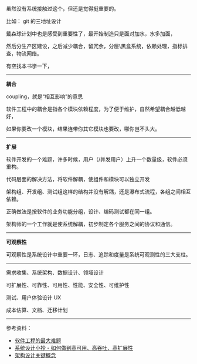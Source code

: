 

虽然没有系统接触过这个，但还是觉得挺重要的。

比如： git 的三地址设计

戴森球计划中也是感受到重要性了，最开始制造只是面对加水，水多加面，

然后分生产区建设，之后减少耦合，留冗余，分层\黑盒系统，依赖处理，指标排查，物流网络。

有空找本书学一下，

-------------

**耦合**

coupling，就是“相互影响”的意思

软件工程中的耦合是指各个模块依赖程度，为了便于维护，自然希望耦合越低越好，

如果你要改一个模块，结果连带你其它模块也要改，哪你岂不头大。

------------

**扩展**

软件开发的一个难题，许多时候，用户（/并发用户）上升一个数量级，软件必须重构。

代码层面的解决方法，将软件解耦，使组件和模块可以独立开发

架构组、开发组、测试组这样的结构并没有解耦，还是瀑布式流程，各组之间相互依赖。

正确做法是按软件的业务功能分组，设计、编码测试都在同一组。

架构师的一个工作就是使系统解耦，初步制定各个服务之间的协议和通信。


------------

**可观察性**

可观察性是系统设计中重要一环，日志、追踪和度量是系统可观测性的三大支柱。


------------

需求收集、系统架构、数据设计、领域设计

可扩展性、可靠性、可用性、性能、安全性、可维护性

测试、用户体验设计 UX

成本估算、文档、迁移计划


------------

参考资料：
- [软件工程的最大难题](https://www.ruanyifeng.com/blog/2021/05/scaling-problem.html)
- [系统设计小抄 - 如何做到高可用、高吞吐、高扩展性](https://mp.weixin.qq.com/s/1hxSL28GgMcR1S1Lgp5_cg)
- [架构设计关键概念](https://mp.weixin.qq.com/s/kT0Df3oMnPPVai6ML2Eyyg)